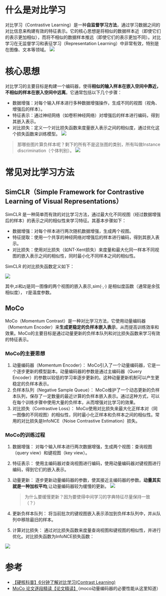 # 什么是对比学习
对比学习（Contrastive Learning）是一种**自监督学习方法**，通过学习数据之间的对比信息来构建有效的特征表示。它的核心思想是将相似的数据样本近（即使它们的表示更加相似），而将不相似的数据样本推远（即使它们的表示更加不同）。对比学习在无监督学习和表征学习（Representation Learning）中非常有效，特别是在图像、文本等领域。
![](https://pic.imgdb.cn/item/66835cb4d9c307b7e9dc2af7.png)

# 核心思想
对比学习的主要目标是构建一个编码器，使得**相似的输入样本在嵌入空间中靠近，不相似的样本在嵌入空间中远离**。它通常包括以下几个步骤：
- 数据增强：对每个输入样本进行多种数据增强操作，生成不同的视图（视角、增强后的样本）。
- 特征表示：通过神经网络（如卷积神经网络）对增强后的样本进行编码，得到其嵌入表示。
- 对比损失：定义一个对比损失函数来度量嵌入表示之间的相似度，通过优化这个损失函数来训练模型。
![](https://pic.imgdb.cn/item/66835db6d9c307b7e9dd7b7f.png)

> 那哪些图片算负样本呢？剩下的所有不是这张图的类别，所有叫做Instance discrimination（个体判别）。
![](https://pic.imgdb.cn/item/668361ecd9c307b7e9e3d047.png)

# 常见对比学习方法 
## SimCLR（Simple Framework for Contrastive Learning of Visual Representations）
SimCLR 是一种简单而有效的对比学习方法，通过最大化不同视图（经过数据增强后的样本）的表示之间的相似性来学习特征。其基本步骤如下：

- 数据增强：对每个样本进行两次随机数据增强，生成两个视图。
- 特征提取：使用一个共享的神经网络对增强后的样本进行编码，得到其嵌入表示。
- 对比损失：使用对比损失（如NT-Xent损失）来度量和最大化同一样本不同视图的嵌入表示之间的相似性，同时最小化不同样本之间的相似性。
  
SimCLR 的对比损失函数定义如下：

![](https://pic.imgdb.cn/item/66835f5cd9c307b7e9e058be.png)

其中,zi和𝑧𝑗是同一图像的两个视图的嵌入表示,sim(⋅,⋅) 是相似度函数（通常是余弦相似度），
𝜏是温度参数。

## MoCo
MoCo（Momentum Contrast）是一种对比学习方法，它使用动量编码器（Momentum Encoder）来**生成更稳定的负样本嵌入表示**，从而提高训练效率和效果。MoCo的主要目标是通过动量更新的负样本队列和对比损失函数来学习有效的特征表示。
### MoCo的主要思想
1. 动量编码器（Momentum Encoder）： MoCo引入了一个动量编码器，它是一个逐步更新的模型副本。动量编码器的参数是通过主编码器（Query Encoder）的参数以较低的学习率逐步更新的。这种动量更新机制可以产生更稳定的负样本表示。
2. 负样本队列（Negative Sample Queue）： MoCo维护了一个动态更新的负样本队列，保存了一定数量的最近计算的负样本嵌入表示。通过这种方式，可以在每个训练步骤中使用大量的负样本，从而增强对比学习的效果。
3. 对比损失（Contrastive Loss）： MoCo使用对比损失来最大化正样本对（同一图像的不同视图）的相似性，同时最小化正样本和负样本之间的相似性。常用的对比损失是InfoNCE（Noise Contrastive Estimation）损失。
### MoCo的训练过程
1. 数据增强： 对每个输入样本进行两次数据增强，生成两个视图：查询视图（query view）和键视图（key view）。
2. 特征表示： 使用主编码器对查询视图进行编码，使用动量编码器对键视图进行编码，得到它们的嵌入表示。
3. 动量更新： 逐步更新动量编码器的参数，使其接近主编码器的参数。**动量其实就是一种加权平均**,让动量编码器较为缓慢的更新。
   ![](https://pic.imgdb.cn/item/668362b0d9c307b7e9e4d412.png)
   > 为什么要缓慢更新？因为要使得中间学习的字典特征尽量保持一致（？）

4. 更新负样本队列： 将当前批次的键视图嵌入表示添加到负样本队列中，并从队列中移除最旧的样本。
5. 计算对比损失： 通过对比损失函数来度量查询视图和键视图的相似性，并进行优化。对比损失函数为InfoNCE损失函数：

![](https://pic.imgdb.cn/item/668360ead9c307b7e9e27f68.png)
# 参考
- [【硬核科普】6分钟了解对比学习(Contrast Learning)](https://www.bilibili.com/video/BV1zr4y1b7F9)
- [MoCo 论文逐段精读【论文精读】](https://www.bilibili.com/video/BV1C3411s7t9)（moco动量编码器的必要性能从这里知道）